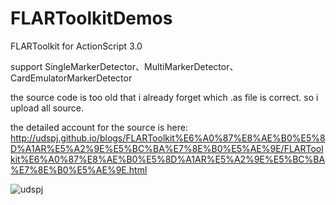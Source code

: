# FLARToolkitDemos
FLARToolkit for ActionScript 3.0

support SingleMarkerDetector、MultiMarkerDetector、CardEmulatorMarkerDetector

the source code is too old that i already forget which .as file is correct.
so i upload all source.

the detailed account for the source is here:
http://udspj.github.io/blogs/FLARToolkit%E6%A0%87%E8%AE%B0%E5%8D%A1AR%E5%A2%9E%E5%BC%BA%E7%8E%B0%E5%AE%9E/FLARToolkit%E6%A0%87%E8%AE%B0%E5%8D%A1AR%E5%A2%9E%E5%BC%BA%E7%8E%B0%E5%AE%9E.html

![udspj](http://udspj.github.io/blogs/FLARToolkit%E6%A0%87%E8%AE%B0%E5%8D%A1AR%E5%A2%9E%E5%BC%BA%E7%8E%B0%E5%AE%9E/imgs/pic0.jpg)